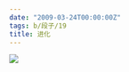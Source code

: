 ```yaml
---
date: "2009-03-24T00:00:00Z"
tags: b/段子/19
title: 进化
---
```


![](http://du1ab.one/images/2009/03/fun.jpg)
